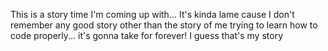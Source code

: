 This is a story time I'm coming up with...
It's kinda lame cause I don't remember any good story other than the story of me trying to learn
how to code properly... it's gonna take for forever!
I guess that's my story
